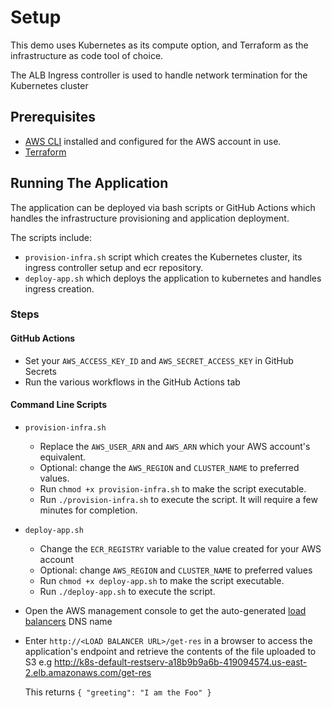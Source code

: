 # Setup

This demo uses Kubernetes as its compute option, and Terraform as the infrastructure as code tool of choice.

The ALB Ingress controller is used to handle network termination for the Kubernetes cluster

## Prerequisites
* [AWS CLI](https://docs.aws.amazon.com/cli/latest/userguide/getting-started-install.html) installed and configured for the AWS account in use.
* [Terraform](https://developer.hashicorp.com/terraform/tutorials/aws-get-started/install-cli)

## Running The Application
The application can be deployed via bash scripts or GitHub Actions which handles the infrastructure provisioning and application deployment.

The scripts include:
* `provision-infra.sh` script which creates the Kubernetes cluster, its ingress controller setup and ecr repository.
* `deploy-app.sh` which deploys the application to kubernetes and handles ingress creation.

### Steps

#### GitHub Actions
* Set your `AWS_ACCESS_KEY_ID` and `AWS_SECRET_ACCESS_KEY` in GitHub Secrets
* Run the various workflows in the GitHub Actions tab

#### Command Line Scripts
* `provision-infra.sh`
  * Replace the `AWS_USER_ARN` and `AWS_ARN` which your AWS account's equivalent.
  * Optional: change the `AWS_REGION` and `CLUSTER_NAME` to preferred values.
  * Run `chmod +x provision-infra.sh` to make the script executable.
  * Run `./provision-infra.sh` to execute the script. It will require a few minutes for completion.
  

* `deploy-app.sh`
  * Change the `ECR_REGISTRY` variable to the value created for your AWS account
  * Optional: change `AWS_REGION` and `CLUSTER_NAME` to preferred values
  * Run `chmod +x deploy-app.sh` to make the script executable.
  * Run `./deploy-app.sh` to execute the script. 

* Open the AWS management console to get the auto-generated [load balancers](https://us-east-2.console.aws.amazon.com/ec2/home?region=us-east-2#LoadBalancers) DNS name

* Enter `http://<LOAD BALANCER URL>/get-res` in a browser to access the application's endpoint and retrieve the contents of the file uploaded to S3 
  e.g http://k8s-default-restserv-a18b9b9a6b-419094574.us-east-2.elb.amazonaws.com/get-res

  This returns `{
  "greeting": "I am the Foo"
  }`

